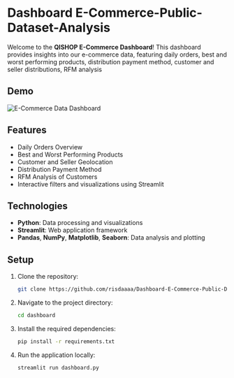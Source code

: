 # Dashboard E-Commerce-Public-Dataset-Analysis

Welcome to the **QISHOP E-Commerce Dashboard**! This dashboard provides insights into our e-commerce data, featuring daily orders, best and worst performing products, distribution payment method, customer and seller distributions, RFM analysis

## Demo
![E-Commerce Data Dashboard](demo.gif)

## Features

- Daily Orders Overview
- Best and Worst Performing Products
- Customer and Seller Geolocation
- Distribution Payment Method
- RFM Analysis of Customers
- Interactive filters and visualizations using Streamlit


## Technologies

- **Python**: Data processing and visualizations
- **Streamlit**: Web application framework
- **Pandas**, **NumPy**, **Matplotlib**, **Seaborn**: Data analysis and plotting

## Setup

1. Clone the repository:
    ```bash
    git clone https://github.com/risdaaaa/Dashboard-E-Commerce-Public-Dataset-Analysis.git
    ```

2. Navigate to the project directory:
    ```bash
    cd dashboard
    ```

3. Install the required dependencies:
    ```bash
    pip install -r requirements.txt
    ```

4. Run the application locally:
    ```bash
    streamlit run dashboard.py
    ```
